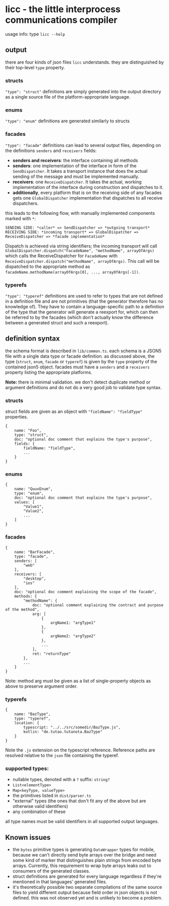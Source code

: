 # licc - the little interprocess communications compiler

usage info: type `licc --help`

## output

there are four kinds of json files `licc` understands. they are distinguished by their top-level `type` property.

### structs

`"type": "struct"` definitions are simply generated into the output directory as a single source file of the
platform-appropriate language.

### enums

`"type": "enum"` definitions are generated similarly to structs

### facades

`"type": "facade"` definitions can lead to several output files, depending on the definitions `senders` and `receivers`
fields:

* **senders and receivers**: the interface containing all methods
* **senders**: one implementation of the interface in form of the `SendDispatcher`.
  It takes a transport instance that does the actual sending of the message and must be implemented manually.
* **receivers**: one `ReceiveDispatcher`. It takes the actual, working implementation of the interface during
  construction
  and dispatches to it.
* **additionally**, every platform that is on the receiving side of any facades gets one `GlobalDispatcher`
  implementation
  that dispatches to all receive dispatchers.

this leads to the following flow, with manually implemented components marked with `*`:

```
SENDING SIDE: *caller* => SendDispatcher => *outgoing transport*
RECEIVING SIDE: *incoming transport* => GlobalDispatcher => ReceiveDispatcher => *facade implementation*
```

Dispatch is achieved via string identifiers; the incoming transport will
call `GlobalDispatcher.dispatch("FacadeName", "methodName", arrayOfArgs)` which calls the ReceiveDispatcher
for `FacadeName` with `ReceiveDispatcher.dispatch("methodName", arrayOfArgs)`.
This call will be dispatched to the appropriate method as `facadeName.methodName(arrayOfArgs[0], ..., arrayOfArgs[-1])`.

### typerefs

`"type": "typeref"` definitions are used to refer to types that are not defined in a definition file and are not
primitives (that
the generator therefore has no knowledge of). They have to contain a language-specific path to a definition of the
type that the generator will generate a reexport for, which can then be referred to by the facades (which don't actually
know the difference between a generated struct and such a reexport).

## definition syntax

the schema format is described in `lib/common.ts`.
each schema is a JSON5 file with a single data type or facade definition.
as discussed above, the type (`struct`, `enum`, `facade` or `typeref`) is given by the `type` property of the contained
json5
object.
facades must have a `senders` and a `receivers` property listing the appropriate platforms.

**Note:** there is minimal validation. we don't detect duplicate method or argument definitions and do not do a very
good job to validate type syntax.

### structs

struct fields are given as an object with `"fieldName": "fieldType"` properties.

```json5
{
	name: "Foo",
	type: "struct",
	doc: "optional doc comment that explains the type's purpose",
	fields: {
		fieldName: "fieldType",
		...
	}
}
```

### enums

```json5
{
	name: "QuuxEnum",
	type: "enum",
	doc: "optional doc comment that explains the type's purpose",
	values: [
		"Value1",
		"Value2",
		...
	]
}
```

### facades

```json5
{
	name: "BarFacade",
	type: "facade",
	senders: [
		"web"
	],
	receivers: [
		"desktop",
		"ios"
	],
	doc: "optional doc comment explaining the scope of the facade",
	methods: {
		"methodName": {
			doc: "optional comment explaining the contract and purpose of the method",
			arg: [
				{
					argName1: "argType1"
				},
				{
					argName2: "argType2"
				},
				...
			],
			ret: "returnType"
		},
		...
	}
}
```

Note: method arg must be given as a list of single-property objects as above to preserve argument order.

### typerefs

```json5
{
	name: "BazType",
	type: "typeref",
	location: {
		typescript: "../../src/somedir/BazType.js",
		kotlin: "de.tutao.tutanota.BazType"
	}
}
```

Note the `.js` extension on the typescript reference. Reference paths are resolved relative to the `json` file
containing the typeref.

### supported types:

* nullable types, denoted with a `?` suffix: `string?`
* `List<elementType>`
* `Map<keyType, valueType>`
* the primitives listed in `dist/parser.ts`
* "external" types (the ones that don't fit any of the above but are otherwise valid identifiers)
* any combination of these

all type names must be valid identifiers in all supported output languages.

## Known issues

* the `bytes` primitive types is generating `DataWrapper` types for mobile, because we can't directly send byte arrays
  over the bridge and need some kind of marker that distinguishes plain strings from encoded byte arrays. Currently,
  this requirement to wrap byte arrays leaks out to consumers of the generated classes.
* struct definitions are generated for every language regardless if they're mentioned in that languages' generated
  files.
* it's theoretically possible two separate compilations of the same source files to yield different output because field
  order in json objects is not defined. this was not observed yet and is unlikely to become a problem.